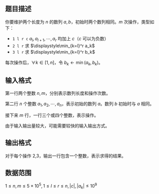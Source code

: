 ## 题目描述

你要维护两个长度为 $n$ 的数列 $a,b$，初始时两个数列相同。$m$ 次操作，类型如下：

- `1 l r c` $a_l,a_{l+1},\cdots,a_r$ 均加上 $c$（$c$ 可以为负数）
- `2 l r` 求 $\displaystyle\min_{k=l}^r a_k$
-  `3 l r` 求 $\displaystyle\min_{k=l}^r b_k$

每次操作后，$\forall k\in[1,n]$，令 $b_k\leftarrow\min(a_k,b_k)$。

## 输入格式

第一行两个整数 $n,m$，分别表示数列长度和操作次数。

第二行 $n$ 个整数 $a_1,a_2,\cdots,a_n$，表示初始的数列 $a$。数列 $b$ 初始时与 $a$ 相同。

接下来 $m$ 行，一行三个或四个整数，表示操作。

由于输入输出量较大，可能需要较快的输入输出方式。

## 输出格式

对于每个操作 2,3，输出一行包含一个整数，表示求得的结果。

## 数据范围

$1\le n,m\le 5\times 10^5,1\le l\le r\le n,|c|,|a_k|\le 10^9$



